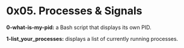 # 0x05. Processes & Signals

**0-what-is-my-pid:** a Bash script that displays its own PID.

**1-list_your_processes:** displays a list of currently running processes.
